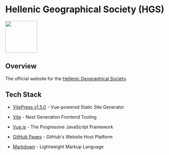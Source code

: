 # Hellenic Geographical Society (HGS)
<img src="https://github.com/user-attachments/assets/95cb5605-be13-485d-ba62-b2f378f2227f" width="100" height="100" style="vertical-align: bottom;">

## Overview
The official website for the [Hellenic Geographical Society](https://hgs-web.github.io/HGS/).

## Tech Stack
- [VitePress v1.5.0](https://vitepress.dev/) - Vue-powered Static Site Generator
  
- [Vite](https://vitejs.dev/) - Next Generation Frontend Tooling
  
- [Vue.js](https://vuejs.org/) - The Progressive JavaScript Framework
  
- [GitHub Pages](https://pages.github.com/) - GitHub's Website Host Platform
  
- [Markdown](https://daringfireball.net/projects/markdown/) -  Lightweight Markup Language
